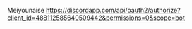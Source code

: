 Meiyounaise
https://discordapp.com/api/oauth2/authorize?client_id=488112585640509442&permissions=0&scope=bot
